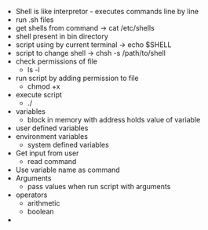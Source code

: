 - Shell is like interpretor - executes commands line by line 
- run .sh files 
- get shells from command -> cat /etc/shells
- shell present in bin directory 
- script using by current terminal -> echo $SHELL
- script to change shell -> chsh -s /path/to/shell
- check permissions of file
    - ls -l <filename>
- run script by adding permission to file 
    - chmod +x <filename>
- execute script
    - ./<filename>
- variables
    - block in memory with address holds value of variable 
- user defined variables
- environment variables 
    - system defined variables 
- Get input from user 
    - read command
- Use variable name as command 
- Arguments 
    - pass values when run script with arguments
- operators
    - arithmetic
    - boolean
- 